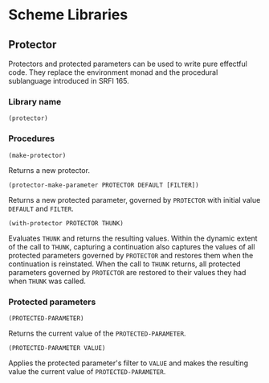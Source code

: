 # Scheme Libraries

## Protector

Protectors and protected parameters can be used to write pure effectful code.  They replace the environment monad and the procedural sublanguage introduced in SRFI 165.

### Library name

`(protector)`

### Procedures

`(make-protector)`

Returns a new protector.

`(protector-make-parameter PROTECTOR DEFAULT [FILTER])`

Returns a new protected parameter, governed by `PROTECTOR` with initial value `DEFAULT` and `FILTER`.

`(with-protector PROTECTOR THUNK)`

Evaluates `THUNK` and returns the resulting values.  Within the dynamic extent of the call to `THUNK`, capturing a continuation also captures the values of all protected parameters governed by `PROTECTOR` and restores them when the continuation is reinstated.  When the call to `THUNK` returns, all protected parameters governed by `PROTECTOR` are restored to their values they had when `THUNK` was called.

### Protected parameters

`(PROTECTED-PARAMETER)`

Returns the current value of the `PROTECTED-PARAMETER`.

`(PROTECTED-PARAMETER VALUE)`

Applies the protected parameter's filter to `VALUE` and makes the resulting value the current value of `PROTECTED-PARAMETER`.
